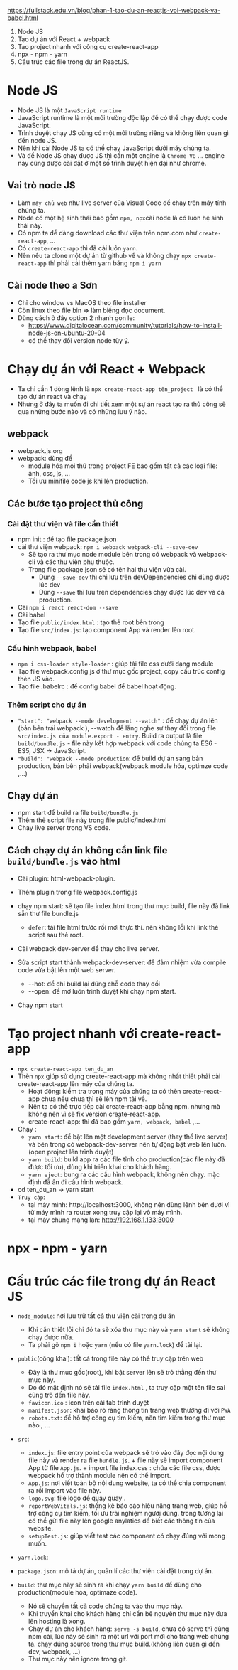 https://fullstack.edu.vn/blog/phan-1-tao-du-an-reactjs-voi-webpack-va-babel.html
1. Node JS
2. Tạo dự án với React + webpack
3. Tạo project nhanh với công cụ create-react-app
4. npx - npm - yarn
5. Cấu trúc các file trong dự án ReactJS.

# Node JS
+ Node JS là một `JavaScript runtime`
+ JavaScript runtime là một môi trường độc lập để có thể chạy được code JavaScript.
+ Trình duyệt chạy JS cũng có một môi trường riêng và không liên quan gì đến node JS.
+ Nên khi cài Node JS ta có thể chạy JavaScript dưới máy chúng ta.
+ Và để Node JS chạy được JS thì cần một engine là `Chrome V8` ... engine này cũng được cài đặt 
ở một số trình duyệt hiện đại như chrome.

## Vai trò node JS
+ Làm `máy chủ web` như live server của Visual Code để chạy trên máy tính chúng ta.
+ Node có một hệ sinh thái bao gồm `npm, npx`cài node là có luôn hệ sinh thái này.
+ Có npm ta dễ dàng download các thư viện trên npm.com như `create-react-app`, ...
+ Có `create-react-app` thì đã cài luôn `yarn`.
+ Nên nếu ta clone một dự án từ github về và không chạy `npx create-react-app` thì phải cài thêm yarn bằng `npm i yarn`

## Cài node theo a Sơn
+ Chỉ cho window vs MacOS theo file installer 
+ Còn linux theo file bin => làm biếng đọc document.
+ Dùng cách ở đây option 2 nhanh gọn lẹ:
    + https://www.digitalocean.com/community/tutorials/how-to-install-node-js-on-ubuntu-20-04
    + có thể thay đổi version node tùy ý.

# Chạy dự án với React + Webpack
+ Ta chỉ cần 1 dòng lệnh là `npx create-react-app tên_project ` là có thể tạo dự án react và chạy
+ Nhưng ở đây ta muốn đi chi tiết xem một sự án react tạo ra thủ công sẽ qua những bước nào và có những lưu ý nào.

## webpack
+ webpack.js.org
+ webpack: dùng để 
    + module hóa mọi thứ trong project FE bao gồm tất cả các loại file: ảnh, css, js, ...
    + Tối ưu minifile code js khi lên production.

## Các bước tạo project thủ công
### Cài đặt thư viện và file cần thiết
+ npm init : để tạo file package.json
+ cài thư viện webpack: `npm i webpack webpack-cli --save-dev`
    + Sẽ tạo ra thư mục node module bên trong có webpack và webpack-cli và các thư viện phụ thuộc.
    + Trong file package.json sẽ có tên hai thư viện vừa cài.
        + Dùng `--save-dev` thì chỉ lưu trên devDependencies chỉ dùng được lúc dev
        + Dùng `--save` thì lưu trên dependencies chạy được lúc dev và cả production.
+ Cài `npm i react react-dom --save`
+ Cài babel 
+ Tạo file `public/index.html` : tạo thẻ root bên trong
+ Tạo file `src/index.js`: tạo component App và render lên root.

### Cấu hình webpack, babel
+ `npm i css-loader style-loader` : giúp tải file css dưới dạng module
+ Tạo file webpack.config.js ở thư mục gốc project, copy cấu trúc config thèn JS vào.
+ Tạo file .babelrc : để config babel để babel hoạt động.

### Thêm script cho dự án
+ `"start": "webpack --mode development --watch"` : để chạy dự án lên (bản bên trái webpack ), --watch để lắng nghe sự thay đổi trong file `src/index.js của module.export - entry`. Build ra output là file `build/bundle.js` - file này kết hợp webpack với code chúng ta ES6 - ES5, JSX -> JavaScript.
+ `"build": "webpack --mode production`: để build dự án sang bản production, bản bên phải webpack(webpack module hóa, optimze code ,...)


## Chạy dự án
+ npm start để build ra file `build/bundle.js`
+ Thêm thẻ script file này trong file public/index.html
+ Chạy live server trong VS code.
## Cách chạy dự án không cần link file `build/bundle.js` vào html
+ Cài plugin: html-webpack-plugin.
+ Thêm plugin trong file webpack.config.js
+ chạy npm start: sẽ tạo file index.html trong thư mục build, file này đã link sẵn thư file bundle.js
    + `defer`: tải file html trước rồi mới thực thi. nên không lỗi khi link thẻ script sau thẻ root.

+ Cài webpack dev-server để thay cho live server. 
+ Sửa script start thành webpack-dev-server: để đảm nhiệm vừa compile code vừa bật lên một web server.
    + --hot: để chỉ build lại đúng chỗ code thay đổi
    + --open: để mở luôn trình duyệt khi chạy npm start.
+ Chạy npm start 

# Tạo project nhanh với create-react-app
+ `npx create-react-app ten_du_an`
+ Thèn `npx` giúp sử dụng create-react-app mà không nhất thiết phải cài create-react-app lên máy của chúng ta.
    + Hoạt động: kiểm tra trong máy của chúng ta có thèn create-react-app chưa nếu chưa thì sẽ lên npm tải về.
    + Nên ta có thể trực tiếp cài create-react-app bằng npm. nhưng mà không nên vì sẽ fix version create-react-app.
    + create-react-app: thì đã bao gồm `yarn, webpack, babel` ,...
+ Chạy :
    + `yarn start`: để bật lên một development server (thay thể live server) và bên trong có webpack-dev-server nên tự  động bật web lên luôn.(open project lên trình duyệt)
    +  `yarn build`: build app ra các file tĩnh cho production(các file này đã được tối ưu), dùng khi triển khai cho khách hàng.
    + `yarn eject`: bung ra các cấu hình webpack, không nên chạy. mặc định đã ẩn đi cấu hình webpack.
+ cd ten_du_an -> yarn start
+ `Truy cập`:
    + tại máy mình: http://localhost:3000, không nên dùng lệnh bên dưới vì từ máy mình ra router xong truy cập lại vô máy mình.
    + tại máy chung mạng lan: http://192.168.1.133:3000

# npx - npm - yarn


# Cấu trúc các file trong dự án React JS
+ `node_module`: nơi lưu trữ tất cả thư viện cài trong dự án
    + Khi cần thiết lỗi chi đó ta sẽ xóa thư mục này và `yarn start` sẽ không chạy được nữa.
    + Ta phải gõ `npm i` hoặc `yarn` (nếu có file `yarn.lock`) để tải lại.
+ `public`(công khai): tất cả trong file này có thể truy cập trên web
    + Đây là thư mục gốc(root), khi bật server lên sẽ trỏ thẳng đến thư mục này.
    + Do đó mặt định nó sẽ tải file `index.html` , ta truy cập một tên file sai cũng trỏ đến file này.
    + `favicon.ico` : icon trên cái tab trình duyệt
    + `manifest.json`: khai báo rõ ràng thông tin trang web thường đi với `PWA`
    + `robots.txt`: để hổ trợ công cụ tìm kiếm, nên tìm kiếm trong thư mục nào , ...
+ `src`: 
    + `index.js`: file entry point của webpack sẽ trỏ vào đây đọc nội dung file này và render ra file `bundle.js`.
            + file này sẽ import component App từ file `App.js`.
            + import file index.css : chứa các file css, được webpack hổ trợ thành module nên có thể import.
    + `App.js`: nơi viết toàn bộ nội dung website, ta có thể chia component ra rồi import vào file này.
    + `logo.svg`: file logo để quay quay .
    + `reportWebVitals.js`: thống kê báo cáo hiệu năng trang web, giúp hỗ trợ công cụ tìm kiếm, tối ưu trải nghiệm      người dùng. trong tương lại có thể gửi file này lên google anylatics để biết các thông tin của website. 
    + `setupTest.js`: giúp viết test các component có chạy đúng với mong muốn.


+ `yarn.lock`: 
+ `package.json`: mô tả dự án, quản lí các thư viện cài đặt trong dự án.

+ `build`: thư mục này sẽ sinh ra khi chạy `yarn build` để dùng cho production(module hóa, optimaze code).
    + Nó sẽ chuyển tất cả code chúng ta vào thư mục này.
    + Khi truyển khai cho khách hàng chỉ cần bê nguyên thư mục này đưa lên hosting là xong.
    + Chạy dự án cho khách hàng: `serve -s build`, chưa có serve thì dùng npm cài, lúc này sẽ sinh ra một url với port mới cho trang web chúng ta. chạy đúng source trong thư mục build.(không liên quan gì đến dev, webpack, ...)
    + Thư mục này nên ignore trong git.
